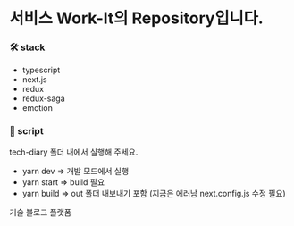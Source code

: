# 서비스 Work-It의 Repository입니다. 

### 🛠 stack
- typescript
- next.js
- redux
- redux-saga
- emotion

### 📑 script
tech-diary 폴더 내에서 실행해 주세요.

- yarn dev => 개발 모드에서 실행
- yarn start => build 필요
- yarn build => out 폴더 내보내기 포함 (지금은 에러남 next.config.js 수정 필요)

기술 블로그 플랫폼 

